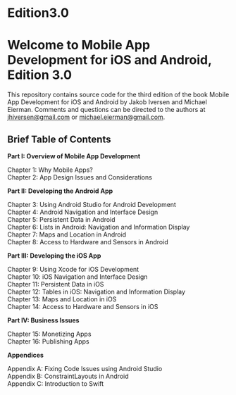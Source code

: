 # Edition3.0
<h1>Welcome to Mobile App Development for iOS and Android, Edition 3.0</h1>

This repository contains source code for the third edition of the book Mobile App Development for iOS and Android by Jakob Iversen and Michael Eierman. Comments and questions can be directed to the authors at jhiversen@gmail.com or michael.eierman@gmail.com.

<h2>Brief Table of Contents</h2>

<b>Part I: Overview of Mobile App Development</b>

Chapter 1: Why Mobile Apps? <br>
Chapter 2: App Design Issues and Considerations

<b>Part II: Developing the Android App</b>

Chapter 3: Using Android Studio for Android Development<br>
Chapter 4: Android Navigation and Interface Design<br>
Chapter 5: Persistent Data in Android<br>
Chapter 6: Lists in Android: Navigation and Information Display<br>
Chapter 7: Maps and Location in Android<br>
Chapter 8: Access to Hardware and Sensors in Android

<b>Part III: Developing the iOS App</b>

Chapter 9: Using Xcode for iOS  Development<br>
Chapter 10: iOS Navigation and Interface Design<br>
Chapter 11: Persistent Data in iOS<br>
Chapter 12: Tables in iOS: Navigation and Information Display<br>
Chapter 13: Maps and Location in iOS<br>
Chapter 14: Access to Hardware and Sensors in iOS

<b>Part IV: Business Issues</b>

Chapter 15: Monetizing Apps<br>
Chapter 16: Publishing Apps

<b>Appendices</b>

Appendix A: Fixing Code Issues using Android Studio<br>
Appendix B: ConstraintLayouts in Android<br>
Appendix C: Introduction to Swift
